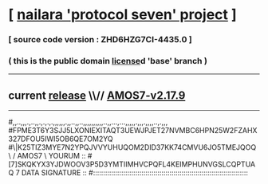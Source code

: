 
# [ [nailara 'protocol seven' project](http://nailara.network/) ]

### [ source code version : ZHD6HZG7CI-4435.0 ]

### ( this is the public domain [license](../license)d 'base' branch )
---
## current [release](https://github.com/nailara-technologies/protocol-7/releases) \\\\// [AMOS7-v2.17.9](https://github.com/nailara-technologies/protocol-7/releases/tag/AMOS7-v2.17.9)
---

#,,..,,,.,..,,.,.,.,.,,,,,,.,,..,,..,,,,,,,,,,..,,...,...,,,,,.,,,.,,,,..,.,,,
#FPME3T6Y3SJJ5LXONIEXITAQT3UEWJPJET27NVMBC6HPN25W2FZAHX327DFOU5IWI5OB6QE7OM2YQ
#\\\|K25TIZ3MYE7N2YPQJVVYUHUQOM2DID37KK74CMVU6JO5TMEJQOQ \ / AMOS7 \ YOURUM ::
#\[7]SKQKYX3YJDWOOV3P5D3YMTIIMHVCPQFL4KEIMPHUNVGSLCQPTUAQ 7  DATA SIGNATURE ::
#:::::::::::::::::::::::::::::::::::::::::::::::::::::::::::::::::::::::::::::
